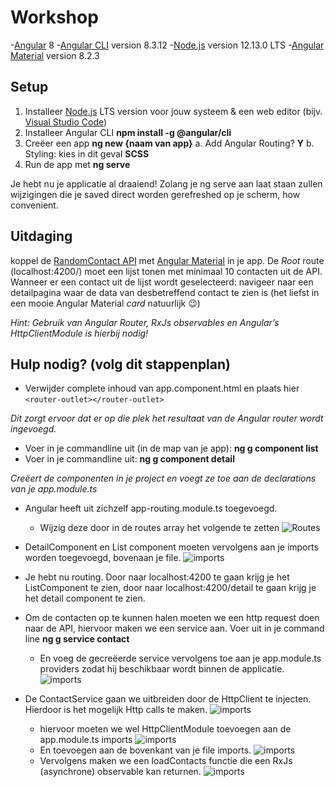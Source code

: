 

# Workshop
-[Angular](https://angular.io/) 8
-[Angular CLI](https://github.com/angular/angular-cli) version 8.3.12
-[Node.js](https://nodejs.org/en/) version 12.13.0 LTS
-[Angular Material](https://material.angular.io/) version 8.2.3

## Setup
1.	Installeer [Node.js](https://nodejs.org/en/) LTS version voor jouw systeem & een web editor (bijv. [Visual Studio Code](https://code.visualstudio.com/))
2.	Installeer Angular CLI  **npm install -g @angular/cli**
3.	Creëer een app  **ng new {naam van app}**
a.	Add Angular Routing? **Y**
b.	Styling: kies in dit geval **SCSS**
4.	Run de app met  **ng serve**

Je hebt nu je applicatie al draaiend! Zolang je ng serve aan laat staan zullen wijzigingen die je saved direct worden gerefreshed op je scherm, how convenient.

## Uitdaging
koppel de [RandomContact API](https://randomuser.me/) met [Angular Material](https://material.angular.io/) in je app. De *Root* route (localhost:4200/) moet een lijst tonen met minimaal 10 contacten uit de API. Wanneer er een contact uit de lijst wordt geselecteerd: navigeer naar een detailpagina waar de data van desbetreffend contact te zien is (het liefst in een mooie Angular Material *card* natuurlijk 😉)

*Hint: Gebruik van Angular Router, RxJs observables en Angular’s HttpClientModule is hierbij nodig!*

## Hulp nodig? (volg dit stappenplan)
 - Verwijder complete inhoud van app.component.html en plaats hier
````<router-outlet></router-outlet>````

*Dit zorgt ervoor dat er op die plek het resultaat van de Angular router wordt ingevoegd.*
 - Voer in je commandline uit (in de map van je app): **ng g component list**
 - Voer in je commandline uit: **ng g component detail**

*Creëert de componenten in je project en voegt ze toe aan de declarations van je app.module.ts*

- Angular heeft uit zichzelf app-routing.module.ts toegevoegd.
	- Wijzig deze door in de routes array het volgende te zetten
![Routes](https://github.com/davidvdijk/brightcubes-workshop/blob/master/images/snippet1.PNG)

- DetailComponent en List component moeten vervolgens aan je imports worden toegevoegd, bovenaan je file.
![imports](https://github.com/davidvdijk/brightcubes-workshop/blob/master/images/snippet2.PNG)
- Je hebt nu routing. Door naar localhost:4200 te gaan krijg je het ListComponent te zien, door naar localhost:4200/detail te gaan krijg je het detail component te zien.
- Om de contacten op te kunnen halen moeten we een http request doen naar de API, hiervoor maken we een service aan. Voer uit in je command line **ng g service contact**
	- En voeg de gecreëerde service vervolgens toe aan je app.module.ts providers zodat hij beschikbaar wordt binnen de applicatie. ![imports](https://github.com/davidvdijk/brightcubes-workshop/blob/master/images/snippet3.PNG)
- De ContactService gaan we uitbreiden door de HttpClient te injecten. Hierdoor is het mogelijk Http calls te maken.
![imports](https://github.com/davidvdijk/brightcubes-workshop/blob/master/images/snippet4.PNG)
	- hiervoor moeten we wel HttpClientModule toevoegen aan de app.module.ts imports
![imports](https://github.com/davidvdijk/brightcubes-workshop/blob/master/images/snippet5.PNG)
	- En toevoegen aan de bovenkant van je file imports.
![imports](https://github.com/davidvdijk/brightcubes-workshop/blob/master/images/snippet6.PNG)
	- Vervolgens maken we een loadContacts functie die een RxJs (asynchrone) observable kan returnen.
![imports](https://github.com/davidvdijk/brightcubes-workshop/blob/master/images/snippet7.PNG)